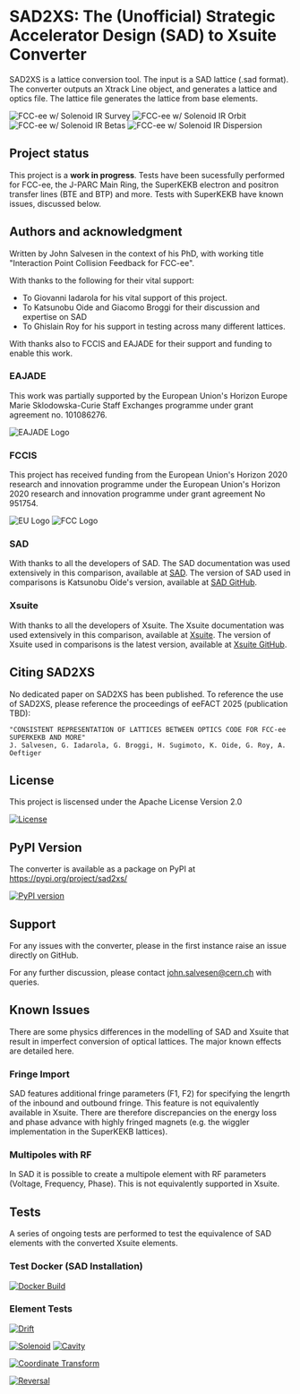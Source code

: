 # SAD2XS: The (Unofficial) Strategic Accelerator Design (SAD) to Xsuite Converter
SAD2XS is a lattice conversion tool.
The input is a SAD lattice (.sad format).
The converter outputs an Xtrack Line object, and generates a lattice and optics file.
The lattice file generates the lattice from base elements.

![FCC-ee w/ Solenoid IR Survey](README/fcc_survey.png)
![FCC-ee w/ Solenoid IR Orbit](README/fcc_orbit.png)
![FCC-ee w/ Solenoid IR Betas](README/fcc_beta.png)
![FCC-ee w/ Solenoid IR Dispersion](README/fcc_disp.png)


## Project status
This project is a **work in progress**.
Tests have been sucessfully performed for FCC-ee, the J-PARC Main Ring, the SuperKEKB electron and positron transfer lines (BTE and BTP) and more.
Tests with SuperKEKB have known issues, discussed below.

## Authors and acknowledgment
Written by John Salvesen in the context of his PhD, with working title "Interaction Point Collision Feedback for FCC-ee".

With thanks to the following for their vital support:
- To Giovanni Iadarola for his vital support of this project.
- To Katsunobu Oide and Giacomo Broggi for their discussion and expertise on SAD
- To Ghislain Roy for his support in testing across many different lattices.

With thanks also to FCCIS and EAJADE for their support and funding to enable this work.

### EAJADE
This work was partially supported by the European Union's Horizon Europe Marie Sklodowska-Curie Staff Exchanges programme under grant agreement no. 101086276.

![EAJADE Logo](README/EAJADE.png)

### FCCIS
This project has received funding from the European Union's Horizon 2020 research and innovation programme under the European Union's Horizon 2020 research and innovation programme under grant agreement No 951754.

![EU Logo](README/eu.png)
![FCC Logo](README/fcc.png)

### SAD
With thanks to all the developers of SAD.
The SAD documentation was used extensively in this comparison, available at [SAD](https://acc-physics.kek.jp/SAD/).
The version of SAD used in comparisons is Katsunobu Oide's version, available at [SAD GitHub](https://github.com/KatsOide/SAD).

### Xsuite
With thanks to all the developers of Xsuite.
The Xsuite documentation was used extensively in this comparison, available at [Xsuite](xsuite.readthedocs.io/).
The version of Xsuite used in comparisons is the latest version, available at [Xsuite GitHub](https://github.com/xsuite).


## Citing SAD2XS
No dedicated paper on SAD2XS has been published. 
To reference the use of SAD2XS, please reference the proceedings of eeFACT 2025 (publication TBD):

    "CONSISTENT REPRESENTATION OF LATTICES BETWEEN OPTICS CODE FOR FCC-ee SUPERKEKB AND MORE"
    J. Salvesen, G. Iadarola, G. Broggi, H. Sugimoto, K. Oide, G. Roy, A. Oeftiger

## License
This project is liscensed under the Apache License Version 2.0

[![License](https://img.shields.io/github/license/JPTS2/sad2xs)](https://github.com/JPTS2/sad2xs/blob/main/LICENSE)


## PyPI Version
The converter is available as a package on PyPI at https://pypi.org/project/sad2xs/

[![PyPI version](https://img.shields.io/pypi/v/sad2xs)](https://pypi.org/project/sad2xs/)

## Support
For any issues with the converter, please in the first instance raise an issue directly on GitHub.

For any further discussion, please contact john.salvesen@cern.ch with queries.

## Known Issues
There are some physics differences in the modelling of SAD and Xsuite that result in imperfect conversion of optical lattices.
The major known effects are detailed here.

### Fringe Import
SAD features additional fringe parameters (F1, F2) for specifying the lengrth of the inbound and outbound fringe.
This feature is not equivalently available in Xsuite.
There are therefore discrepancies on the energy loss and phase advance with highly fringed magnets (e.g. the wiggler implementation in the SuperKEKB lattices).

### Multipoles with RF
In SAD it is possible to create a multipole element with RF parameters (Voltage, Frequency, Phase).
This is not equivalently supported in Xsuite.

## Tests
A series of ongoing tests are performed to test the equivalence of SAD elements with the converted Xsuite elements.

### Test Docker (SAD Installation)
[![Docker Build](https://github.com/JPTS2/sad2xs/actions/workflows/docker-build.yml/badge.svg?branch=main)](https://github.com/JPTS2/sad2xs/actions/workflows/docker-build.yml)

### Element Tests
[![Drift](https://github.com/JPTS2/sad2xs/actions/workflows/001_drift_test.yml/badge.svg?branch=main)](https://github.com/JPTS2/sad2xs/actions/workflows/001_drift_test.yml)
<!-- [![Bend](https://github.com/JPTS2/sad2xs/actions/workflows/002_bend_test.yml/badge.svg?branch=main)](https://github.com/JPTS2/sad2xs/actions/workflows/002_bend_test.yml) -->
<!-- [![Quadrupole](https://github.com/JPTS2/sad2xs/actions/workflows/003_quad_test.yml/badge.svg?branch=main)](https://github.com/JPTS2/sad2xs/actions/workflows/003_quad_test.yml) -->
<!-- [![Sextupole](https://github.com/JPTS2/sad2xs/actions/workflows/004_sext_test.yml/badge.svg?branch=main)](https://github.com/JPTS2/sad2xs/actions/workflows/004_sext_test.yml) -->
<!-- [![Octupole](https://github.com/JPTS2/sad2xs/actions/workflows/005_oct_test.yml/badge.svg?branch=main)](https://github.com/JPTS2/sad2xs/actions/workflows/005_oct_test.yml) -->
<!-- [![Multipole](https://github.com/JPTS2/sad2xs/actions/workflows/006_mult_test.yml/badge.svg?branch=main)](https://github.com/JPTS2/sad2xs/actions/workflows/006_mult_test.yml) -->
[![Solenoid](https://github.com/JPTS2/sad2xs/actions/workflows/007_sol_test.yml/badge.svg?branch=main)](https://github.com/JPTS2/sad2xs/actions/workflows/007_sol_test.yml)
[![Cavity](https://github.com/JPTS2/sad2xs/actions/workflows/008_cavi_test.yml/badge.svg?branch=main)](https://github.com/JPTS2/sad2xs/actions/workflows/008_cavi_test.yml)
<!-- [![Aperture](https://github.com/JPTS2/sad2xs/actions/workflows/009_apert_test.yml/badge.svg?branch=main)](https://github.com/JPTS2/sad2xs/actions/workflows/009_apert_test.yml) -->
[![Coordinate Transform](https://github.com/JPTS2/sad2xs/actions/workflows/010_coord_test.yml/badge.svg?branch=main)](https://github.com/JPTS2/sad2xs/actions/workflows/010_coord_test.yml)
<!-- [![Marker](https://github.com/JPTS2/sad2xs/actions/workflows/011_mark_test.yml/badge.svg?branch=main)](https://github.com/JPTS2/sad2xs/actions/workflows/011_mark_test.yml) -->
[![Reversal](https://github.com/JPTS2/sad2xs/actions/workflows/012_reversal_test.yml/badge.svg?branch=main)](https://github.com/JPTS2/sad2xs/actions/workflows/012_reversal_test.yml)